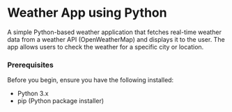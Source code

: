 # Weather App using Python

A simple Python-based weather application that fetches real-time weather data from a weather API (OpenWeatherMap) and displays it to the user. The app allows users to check the weather for a specific city or location.


### Prerequisites

Before you begin, ensure you have the following installed:
- Python 3.x
- pip (Python package installer)

